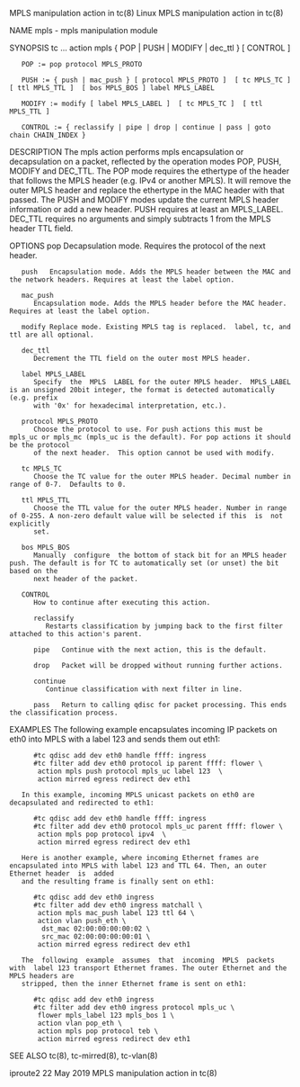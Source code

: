 MPLS manipulation action in tc(8)					     Linux					     MPLS manipulation action in tc(8)

NAME
       mpls - mpls manipulation module

SYNOPSIS
       tc ... action mpls { POP | PUSH | MODIFY | dec_ttl } [ CONTROL ]

       POP := pop protocol MPLS_PROTO

       PUSH := { push | mac_push } [ protocol MPLS_PROTO ]  [ tc MPLS_TC ]  [ ttl MPLS_TTL ]  [ bos MPLS_BOS ] label MPLS_LABEL

       MODIFY := modify [ label MPLS_LABEL ]  [ tc MPLS_TC ]  [ ttl MPLS_TTL ]

       CONTROL := { reclassify | pipe | drop | continue | pass | goto chain CHAIN_INDEX }

DESCRIPTION
       The mpls action performs mpls encapsulation or decapsulation on a packet, reflected by the operation modes POP, PUSH, MODIFY and DEC_TTL.  The POP mode
       requires	 the  ethertype	 of the header that follows the MPLS header (e.g.  IPv4 or another MPLS). It will remove the outer MPLS header and replace the
       ethertype in the MAC header with that passed. The PUSH and MODIFY modes update the current MPLS header information or add a new header.	PUSH  requires
       at least an MPLS_LABEL.	DEC_TTL requires no arguments and simply subtracts 1 from the MPLS header TTL field.

OPTIONS
       pop    Decapsulation mode. Requires the protocol of the next header.

       push   Encapsulation mode. Adds the MPLS header between the MAC and the network headers. Requires at least the label option.

       mac_push
	      Encapsulation mode. Adds the MPLS header before the MAC header. Requires at least the label option.

       modify Replace mode. Existing MPLS tag is replaced.  label, tc, and ttl are all optional.

       dec_ttl
	      Decrement the TTL field on the outer most MPLS header.

       label MPLS_LABEL
	      Specify  the  MPLS  LABEL for the outer MPLS header.  MPLS_LABEL is an unsigned 20bit integer, the format is detected automatically (e.g. prefix
	      with '0x' for hexadecimal interpretation, etc.).

       protocol MPLS_PROTO
	      Choose the protocol to use. For push actions this must be mpls_uc or mpls_mc (mpls_uc is the default). For pop actions it should be the protocol
	      of the next header.  This option cannot be used with modify.

       tc MPLS_TC
	      Choose the TC value for the outer MPLS header. Decimal number in range of 0-7.  Defaults to 0.

       ttl MPLS_TTL
	      Choose the TTL value for the outer MPLS header. Number in range of 0-255. A non-zero default value will be selected if this  is  not  explicitly
	      set.

       bos MPLS_BOS
	      Manually	configure  the bottom of stack bit for an MPLS header push. The default is for TC to automatically set (or unset) the bit based on the
	      next header of the packet.

       CONTROL
	      How to continue after executing this action.

	      reclassify
		     Restarts classification by jumping back to the first filter attached to this action's parent.

	      pipe   Continue with the next action, this is the default.

	      drop   Packet will be dropped without running further actions.

	      continue
		     Continue classification with next filter in line.

	      pass   Return to calling qdisc for packet processing. This ends the classification process.

EXAMPLES
       The following example encapsulates incoming IP packets on eth0 into MPLS with a label 123 and sends them out eth1:

	      #tc qdisc add dev eth0 handle ffff: ingress
	      #tc filter add dev eth0 protocol ip parent ffff: flower \
		   action mpls push protocol mpls_uc label 123	\
		   action mirred egress redirect dev eth1

       In this example, incoming MPLS unicast packets on eth0 are decapsulated and redirected to eth1:

	      #tc qdisc add dev eth0 handle ffff: ingress
	      #tc filter add dev eth0 protocol mpls_uc parent ffff: flower \
		   action mpls pop protocol ipv4  \
		   action mirred egress redirect dev eth1

       Here is another example, where incoming Ethernet frames are encapsulated into MPLS with label 123 and TTL 64. Then, an outer Ethernet header  is	 added
       and the resulting frame is finally sent on eth1:

	      #tc qdisc add dev eth0 ingress
	      #tc filter add dev eth0 ingress matchall \
		   action mpls mac_push label 123 ttl 64 \
		   action vlan push_eth \
			dst_mac 02:00:00:00:00:02 \
			src_mac 02:00:00:00:00:01 \
		   action mirred egress redirect dev eth1

       The  following  example	assumes	 that  incoming	 MPLS  packets	with  label 123 transport Ethernet frames. The outer Ethernet and the MPLS headers are
       stripped, then the inner Ethernet frame is sent on eth1:

	      #tc qdisc add dev eth0 ingress
	      #tc filter add dev eth0 ingress protocol mpls_uc \
		   flower mpls_label 123 mpls_bos 1 \
		   action vlan pop_eth \
		   action mpls pop protocol teb \
		   action mirred egress redirect dev eth1

SEE ALSO
       tc(8), tc-mirred(8), tc-vlan(8)

iproute2								  22 May 2019					     MPLS manipulation action in tc(8)
